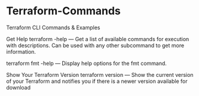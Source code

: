 # Terraform-Commands
Terraform CLI Commands &amp; Examples


Get Help
terraform -help — Get a list of available commands for execution with descriptions. Can be used with any other subcommand to get more information.

terraform fmt -help — Display help options for the fmt command.

Show Your Terraform Version
terraform version — Show the current version of your Terraform and notifies you if there is a newer version available for download
